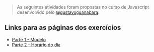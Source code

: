 > As seguintes atividades foram propostas no curso de Javascript desenvolvido pelo [@gustavoguanabara](https://github.com/gustavoguanabara).

## Links para as páginas dos exercícios
- [Parte 1 - Modelo](learning/exercicios-javascript/parte-1)
- [Parte 2 - Horário do dia](learning/exercicios-javascript/parte-2)